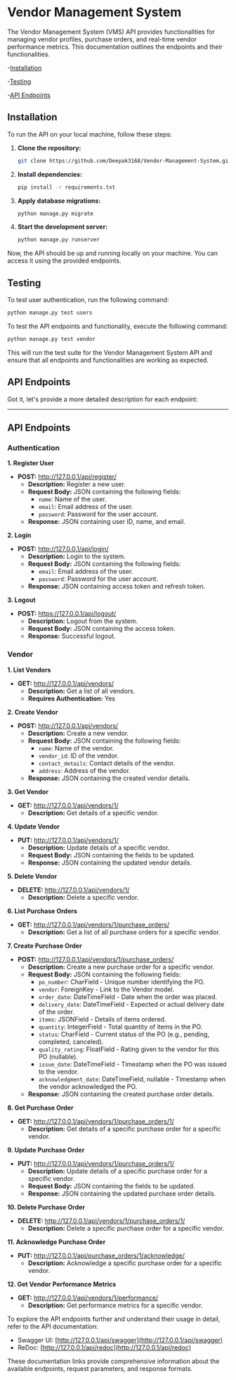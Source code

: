 # Vendor Management System 

The Vendor Management System (VMS) API provides functionalities for managing vendor profiles, purchase orders, and real-time vendor performance metrics. This documentation outlines the endpoints and their functionalities.


-[Installation](#installation)

-[Testing](#testing)

-[API Endpoints](#apiendpoints)



## Installation

To run the API on your local machine, follow these steps:

1. **Clone the repository:**
   ```bash
   git clone https://github.com/Deepak3168/Vendor-Management-System.git
   ```

2. **Install dependencies:**
   ```bash
   pip install -r requirements.txt
   ```

3. **Apply database migrations:**
   ```bash
   python manage.py migrate
   ```

4. **Start the development server:**
   ```bash
   python manage.py runserver
   ```

Now, the API should be up and running locally on your machine. You can access it using the provided endpoints.

## Testing

To test user authentication, run the following command:

```bash
python manage.py test users
```

To test the API endpoints and functionality, execute the following command:

```bash
python manage.py test vendor
```

This will run the test suite for the Vendor Management System API and ensure that all endpoints and functionalities are working as expected.


## API Endpoints

Got it, let's provide a more detailed description for each endpoint:

---

## API Endpoints

### Authentication

**1. Register User**

- **POST:** http://127.0.0.1/api/register/
  - **Description:** Register a new user.
  - **Request Body:** JSON containing the following fields:
    - `name`: Name of the user.
    - `email`: Email address of the user.
    - `password`: Password for the user account.
  - **Response:** JSON containing user ID, name, and email.

**2. Login**

- **POST:** http://127.0.0.1/api/login/
  - **Description:** Login to the system.
  - **Request Body:** JSON containing the following fields:
    - `email`: Email address of the user.
    - `password`: Password for the user account.
  - **Response:** JSON containing access token and refresh token.

**3. Logout**

- **POST:** https://127.0.0.1/api/logout/
  - **Description:** Logout from the system.
  - **Request Body:** JSON containing the access token.
  - **Response:** Successful logout.

### Vendor

**1. List Vendors**

- **GET:** http://127.0.0.1/api/vendors/
  - **Description:** Get a list of all vendors.
  - **Requires Authentication:** Yes

**2. Create Vendor**

- **POST:** http://127.0.0.1/api/vendors/
  - **Description:** Create a new vendor.
  - **Request Body:** JSON containing the following fields:
    - `name`: Name of the vendor.
    - `vendor_id`: ID of the vendor.
    - `contact_details`: Contact details of the vendor.
    - `address`: Address of the vendor.
  - **Response:** JSON containing the created vendor details.

**3. Get Vendor**

- **GET:** http://127.0.0.1/api/vendors/1/
  - **Description:** Get details of a specific vendor.

**4. Update Vendor**

- **PUT:** http://127.0.0.1/api/vendors/1/
  - **Description:** Update details of a specific vendor.
  - **Request Body:** JSON containing the fields to be updated.
  - **Response:** JSON containing the updated vendor details.

**5. Delete Vendor**

- **DELETE:** http://127.0.0.1/api/vendors/1/
  - **Description:** Delete a specific vendor.

**6. List Purchase Orders**

- **GET:** http://127.0.0.1/api/vendors/1/purchase_orders/
  - **Description:** Get a list of all purchase orders for a specific vendor.

**7. Create Purchase Order**

- **POST:** http://127.0.0.1/api/vendors/1/purchase_orders/
  - **Description:** Create a new purchase order for a specific vendor.
  - **Request Body:** JSON containing the following fields:
    - `po_number`: CharField - Unique number identifying the PO.
    - `vendor`: ForeignKey - Link to the Vendor model.
    - `order_date`: DateTimeField - Date when the order was placed.
    - `delivery_date`: DateTimeField - Expected or actual delivery date of the order.
    - `items`: JSONField - Details of items ordered.
    - `quantity`: IntegerField - Total quantity of items in the PO.
    - `status`: CharField - Current status of the PO (e.g., pending, completed, canceled).
    - `quality_rating`: FloatField - Rating given to the vendor for this PO (nullable).
    - `issue_date`: DateTimeField - Timestamp when the PO was issued to the vendor.
    - `acknowledgment_date`: DateTimeField, nullable - Timestamp when the vendor acknowledged the PO.
  - **Response:** JSON containing the created purchase order details.

**8. Get Purchase Order**

- **GET:** http://127.0.0.1/api/vendors/1/purchase_orders/1/
  - **Description:** Get details of a specific purchase order for a specific vendor.

**9. Update Purchase Order**

- **PUT:** http://127.0.0.1/api/vendors/1/purchase_orders/1/
  - **Description:** Update details of a specific purchase order for a specific vendor.
  - **Request Body:** JSON containing the fields to be updated.
  - **Response:** JSON containing the updated purchase order details.

**10. Delete Purchase Order**

- **DELETE:** http://127.0.0.1/api/vendors/1/purchase_orders/1/
  - **Description:** Delete a specific purchase order for a specific vendor.

**11. Acknowledge Purchase Order**

- **PUT:** http://127.0.0.1/api/purchase_orders/1/acknowledge/
  - **Description:** Acknowledge a specific purchase order for a specific vendor.

**12. Get Vendor Performance Metrics**

- **GET:** http://127.0.0.1/api/vendors/1/performance/
  - **Description:** Get performance metrics for a specific vendor.



To explore the API endpoints further and understand their usage in detail, refer to the API documentation:

- Swagger UI: [http://127.0.0.1/api/swagger](http://127.0.0.1/api/swagger)
- ReDoc: [http://127.0.0.1/api/redoc](http://127.0.0.1/api/redoc)

These documentation links provide comprehensive information about the available endpoints, request parameters, and response formats.
